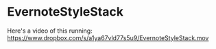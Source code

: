 EvernoteStyleStack
==================

Here's a video of this running: https://www.dropbox.com/s/a1ya67vld77s5u9/EvernoteStyleStack.mov
